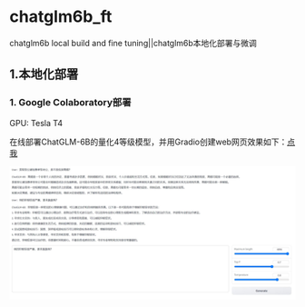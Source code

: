 # chatglm6b_ft

chatglm6b local build and fine tuning||chatglm6b本地化部署与微调

## 1.本地化部署

### 1. Google Colaboratory部署

GPU: Tesla T4

在线部署ChatGLM-6B的量化4等级模型，并用Gradio创建web网页效果如下：[点我](/code/ChatGLM-6B_int4_Web_Demo.ipynb)

![chatglm6b_colab_demo](/photo/chatglm6b_colab_demo.JPG)
